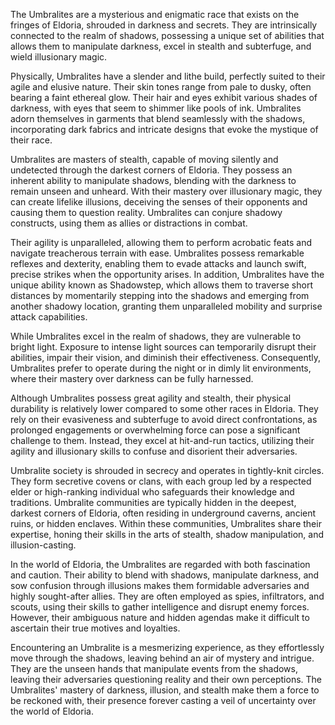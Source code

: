 The Umbralites are a mysterious and enigmatic race that exists on the fringes of Eldoria, shrouded in darkness and secrets. They are intrinsically connected to the realm of shadows, possessing a unique set of abilities that allows them to manipulate darkness, excel in stealth and subterfuge, and wield illusionary magic. 

Physically, Umbralites have a slender and lithe build, perfectly suited to their agile and elusive nature. Their skin tones range from pale to dusky, often bearing a faint ethereal glow. Their hair and eyes exhibit various shades of darkness, with eyes that seem to shimmer like pools of ink. Umbralites adorn themselves in garments that blend seamlessly with the shadows, incorporating dark fabrics and intricate designs that evoke the mystique of their race.

Umbralites are masters of stealth, capable of moving silently and undetected through the darkest corners of Eldoria. They possess an inherent ability to manipulate shadows, blending with the darkness to remain unseen and unheard. With their mastery over illusionary magic, they can create lifelike illusions, deceiving the senses of their opponents and causing them to question reality. Umbralites can conjure shadowy constructs, using them as allies or distractions in combat.

Their agility is unparalleled, allowing them to perform acrobatic feats and navigate treacherous terrain with ease. Umbralites possess remarkable reflexes and dexterity, enabling them to evade attacks and launch swift, precise strikes when the opportunity arises. In addition, Umbralites have the unique ability known as Shadowstep, which allows them to traverse short distances by momentarily stepping into the shadows and emerging from another shadowy location, granting them unparalleled mobility and surprise attack capabilities.

While Umbralites excel in the realm of shadows, they are vulnerable to bright light. Exposure to intense light sources can temporarily disrupt their abilities, impair their vision, and diminish their effectiveness. Consequently, Umbralites prefer to operate during the night or in dimly lit environments, where their mastery over darkness can be fully harnessed.

Although Umbralites possess great agility and stealth, their physical durability is relatively lower compared to some other races in Eldoria. They rely on their evasiveness and subterfuge to avoid direct confrontations, as prolonged engagements or overwhelming force can pose a significant challenge to them. Instead, they excel at hit-and-run tactics, utilizing their agility and illusionary skills to confuse and disorient their adversaries.

Umbralite society is shrouded in secrecy and operates in tightly-knit circles. They form secretive covens or clans, with each group led by a respected elder or high-ranking individual who safeguards their knowledge and traditions. Umbralite communities are typically hidden in the deepest, darkest corners of Eldoria, often residing in underground caverns, ancient ruins, or hidden enclaves. Within these communities, Umbralites share their expertise, honing their skills in the arts of stealth, shadow manipulation, and illusion-casting.

In the world of Eldoria, the Umbralites are regarded with both fascination and caution. Their ability to blend with shadows, manipulate darkness, and sow confusion through illusions makes them formidable adversaries and highly sought-after allies. They are often employed as spies, infiltrators, and scouts, using their skills to gather intelligence and disrupt enemy forces. However, their ambiguous nature and hidden agendas make it difficult to ascertain their true motives and loyalties.

Encountering an Umbralite is a mesmerizing experience, as they effortlessly move through the shadows, leaving behind an air of mystery and intrigue. They are the unseen hands that manipulate events from the shadows, leaving their adversaries questioning reality and their own perceptions. The Umbralites' mastery of darkness, illusion, and stealth make them a force to be reckoned with, their presence forever casting a veil of uncertainty over the world of Eldoria.